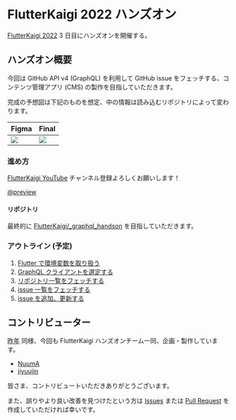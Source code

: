 # FlutterKaigi 2022 ハンズオン

[FlutterKaigi 2022](https://flutterkaigi.jp/) 3 日目にハンズオンを開催する。

## ハンズオン概要

今回は GitHub API v4 (GraphQL) を利用して GitHub issue をフェッチする、コンテンツ管理アプリ (CMS) の製作を目指していただきます。

完成の予想図は下記のものを想定、中の情報は読み込むリポジトリによって変わります。

|Figma|Final|
|:---|:---|
|![](https://i.imgur.com/hzlLica.png)|![](https://i.imgur.com/a5fgU8V.png)|

### 進め方

[FlutterKaigi YouTube](https://www.youtube.com/channel/UC1JP6dPBmmccZto4LNz9KMw) チャンネル登録よろしくお願いします！

[@preview](https://www.youtube.com/watch?v=I2Cw9z6vHzk)

#### リポジトリ

最終的に [FlutterKaigi/_graphql_handson](https://github.com/FlutterKaigi/_graphql_handson) を目指していただきます。

### アウトライン (予定)

1. [Flutter で環境変数を取り扱う](/outline/1_environment-variables.md)
2. [GraphQL クライアントを選定する](/outline/2_graphql-client.md)
3. [リポジトリ一覧をフェッチする](/outline/3_fetch-repositories.md)
4. [issue 一覧をフェッチする](/outline/4_fetch-issues.md)
5. [issue を追加、更新する](/outline/5_post-issue.md)

## コントリビューター

[昨年](https://flutterkaigi-2021-workshop.netlify.app/) 同様、今回も FlutterKaigi ハンズオンチーム一同、企画・製作しています。

- [NuumA](https://github.com/Nuu-mA)
- [jiyuujin](https://github.com/jiyuujin)

皆さま、コントリビュートいただきありがとうございます。

また、誤りやより良い改善を見つけたという方は [Issues](https://github.com/FlutterKaigi/_graphql_handson/issues) または [Pull Request](https://github.com/FlutterKaigi/_graphql_handson/pulls) を作成していただければ幸いです。

